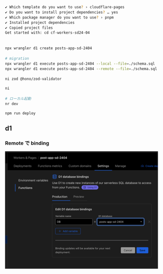 ``` sh
✔ Which template do you want to use? › cloudflare-pages
✔ Do you want to install project dependencies? … yes
✔ Which package manager do you want to use? › pnpm
✔ Installed project dependencies
✔ Copied project files
Get started with: cd cf-workers-sd24-04


npx wrangler d1 create posts-app-sd-2404

# migration
npx wrangler d1 execute posts-app-sd-2404 --local --file=./schema.sql
npx wrangler d1 execute posts-app-sd-2404 --remote --file=./schema.sql

ni zod @hono/zod-validator
```

``` sh
ni

# ローカル起動
nr dev
```

``` sh
npm run deploy
```

## d1

### Remote で binding

![](./docs/d1_binding.png)
